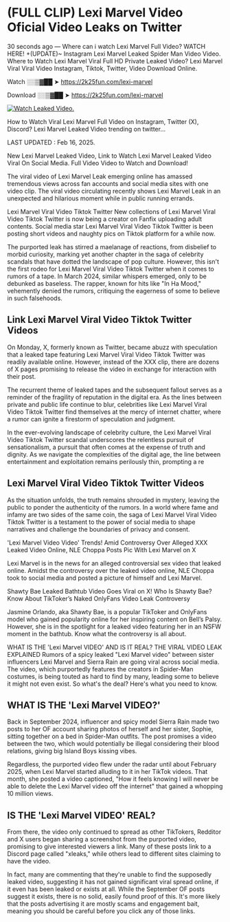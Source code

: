 # (FULL CLIP) Lexi Marvel Video Oficial Video Leaks on Twitter

30 seconds ago — Where can i watch Lexi Marvel Full Video? WATCH HERE! +(UPDATE)~ Instagram Lexi Marvel Leaked Spider Man Video Video. Where to Watch Lexi Marvel Viral Full HD Private Leaked Video? Lexi Marvel Viral Viral Video Instagram, Tiktok, Twitter, Video Download Online.

Watch ░░▒▓██ ➤ https://2k25fun.com/lexi-marvel

Download ░░▒▓██ ➤ https://2k25fun.com/lexi-marvel

[![Watch Leaked Video.](https://miro.medium.com/v2/resize:fit:828/format:webp/1*cilzJN44JGOrTw9NJCrNHA.gif "Watch Leaked Video")](https://2k25fun.com/lexi-marvel)

How to Watch Viral Lexi Marvel Full Video on Instagram, Twitter (X), Discord? Lexi Marvel Leaked Video trending on twitter...

LAST UPDATED : Feb 16, 2025.

New Lexi Marvel Leaked Video, Link to Watch Lexi Marvel Leaked Video Viral On Social Media. Full Video Video to Watch and Download!

The viral video of Lexi Marvel Leak emerging online has amassed tremendous views across fan accounts and social media sites with one video clip. The viral video circulating recently shows Lexi Marvel Leak in an unexpected and hilarious moment while in public running errands.

Lexi Marvel Viral Video Tiktok Twitter New collections of Lexi Marvel Viral Video Tiktok Twitter is now being a creator on Fanfix uploading adult contents. Social media star Lexi Marvel Viral Video Tiktok Twitter is been posting short videos and naughty pics on Tiktok platform for a while now.

The purported leak has stirred a maelanage of reactions, from disbelief to morbid curiosity, marking yet another chapter in the saga of celebrity scandals that have dotted the landscape of pop culture. However, this isn't the first rodeo for Lexi Marvel Viral Video Tiktok Twitter when it comes to rumors of a tape. In March 2024, similar whispers emerged, only to be debunked as baseless. The rapper, known for hits like "In Ha Mood," vehemently denied the rumors, critiquing the eagerness of some to believe in such falsehoods.

## Link Lexi Marvel Viral Video Tiktok Twitter Videos

On Monday, X, formerly known as Twitter, became abuzz with speculation that a leaked tape featuring Lexi Marvel Viral Video Tiktok Twitter was readily available online. However, instead of the XXX clip, there are dozens of X pages promising to release the video in exchange for interaction with their post.

The recurrent theme of leaked tapes and the subsequent fallout serves as a reminder of the fragility of reputation in the digital era. As the lines between private and public life continue to blur, celebrities like Lexi Marvel Viral Video Tiktok Twitter find themselves at the mercy of internet chatter, where a rumor can ignite a firestorm of speculation and judgment.

In the ever-evolving landscape of celebrity culture, the Lexi Marvel Viral Video Tiktok Twitter scandal underscores the relentless pursuit of sensationalism, a pursuit that often comes at the expense of truth and dignity. As we navigate the complexities of the digital age, the line between entertainment and exploitation remains perilously thin, prompting a re

##  Lexi Marvel Viral Video Tiktok Twitter Videos

As the situation unfolds, the truth remains shrouded in mystery, leaving the public to ponder the authenticity of the rumors. In a world where fame and infamy are two sides of the same coin, the saga of Lexi Marvel Viral Video Tiktok Twitter is a testament to the power of social media to shape narratives and challenge the boundaries of privacy and consent.

'Lexi Marvel Video Video' Trends! Amid Controversy Over Alleged XXX Leaked Video Online, NLE Choppa Posts Pic With Lexi Marvel on X

Lexi Marvel is in the news for an alleged controversial sex video that leaked online. Amidst the controversy over the leaked video online, NLE Choppa took to social media and posted a picture of himself and Lexi Marvel.

Shawty Bae Leaked Bathtub Video Goes Viral on X! Who Is Shawty Bae? Know About TikToker’s Naked OnlyFans Video Leak Controversy

Jasmine Orlando, aka Shawty Bae, is a popular TikToker and OnlyFans model who gained popularity online for her inspiring content on Bell’s Palsy. However, she is in the spotlight for a leaked video featuring her in an NSFW moment in the bathtub. Know what the controversy is all about.

WHAT IS THE 'Lexi Marvel VIDEO' AND IS IT REAL? THE VIRAL VIDEO LEAK EXPLAINED Rumors of a spicy leaked "Lexi Marvel video" between sister influencers Lexi Marvel and Sierra Rain are going viral across social media. The video, which purportedly features the creators in Spider-Man costumes, is being touted as hard to find by many, leading some to believe it might not even exist. So what's the deal? Here's what you need to know.

## WHAT IS THE 'Lexi Marvel VIDEO?'

Back in September 2024, influencer and spicy model Sierra Rain made two posts to her OF account sharing photos of herself and her sister, Sophie, sitting together on a bed in Spider-Man outfits. The post promises a video between the two, which would potentially be illegal considering their blood relations, giving big Island Boys kissing vibes.

Regardless, the purported video flew under the radar until about February 2025, when Lexi Marvel started alluding to it in her TikTok videos. That month, she posted a video captioned, "How it feels knowing I will never be able to delete the Lexi Marvel video off the internet" that gained a whopping 10 million views.

## IS THE 'Lexi Marvel VIDEO' REAL?

From there, the video only continued to spread as other TikTokers, Redditor and X users began sharing a screenshot from the purported video, promising to give interested viewers a link. Many of these posts link to a Discord page called "xleaks," while others lead to different sites claiming to have the video.

In fact, many are commenting that they're unable to find the supposedly leaked video, suggesting it has not gained significant viral spread online, if it even has been leaked or exists at all. While the September OF posts suggest it exists, there is no solid, easily found proof of this. It's more likely that the posts advertising it are mostly scams and engagement bait, meaning you should be careful before you click any of those links.
